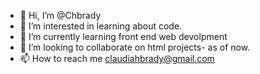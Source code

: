 - 👋 Hi, I’m @Chbrady
- 👀 I’m interested in learning about code.
- 🌱 I’m currently learning front end web devolpment
- 💞️ I’m looking to collaborate on html projects- as of now.
- 📫 How to reach me claudiahbrady@gmail.com

<!---
Chbrady/Chbrady is a ✨ special ✨ repository because its `README.md` (this file) appears on your GitHub profile.
You can click the Preview link to take a look at your changes.
--->
